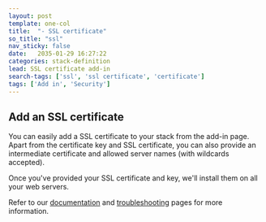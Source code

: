 ```yaml
---
layout: post
template: one-col
title:  "- SSL certificate"
so_title: "ssl"
nav_sticky: false
date:   2035-01-29 16:27:22
categories: stack-definition
lead: SSL certificate add-in
search-tags: ['ssl', 'ssl certificate', 'certificate']
tags: ['Add in', 'Security']
---
```


## Add an SSL certificate
You can easily add a SSL certificate to your stack from the add-in page. Apart from the certificate key and SSL certificate, you can also provide an intermediate certificate and allowed server names (with wildcards accepted).

Once you've provided your SSL certificate and key, we'll install them on all your web servers.

Refer to our [documentation](#) and [troubleshooting](#) pages for more information.
